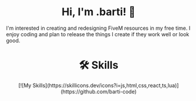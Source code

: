 <h1 align="center">
Hi, I'm .barti! 👋
</h1>

I'm interested in creating and redesigning FiveM resources in my free time. I enjoy coding and plan to release the things I create if they work well or look good.

<h1 align="center">
🛠 Skills
</h1>

<p align="center">
[![My Skills](https://skillicons.dev/icons?i=js,html,css,react,ts,lua)](https://github.com/barti-code)
</p>
